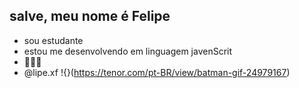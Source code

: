 ## salve, meu nome é Felipe 
- sou estudante
- estou me desenvolvendo em linguagem javenScrit
- 💸💸💸
- @lipe.xf 
!{}(https://tenor.com/pt-BR/view/batman-gif-24979167)
